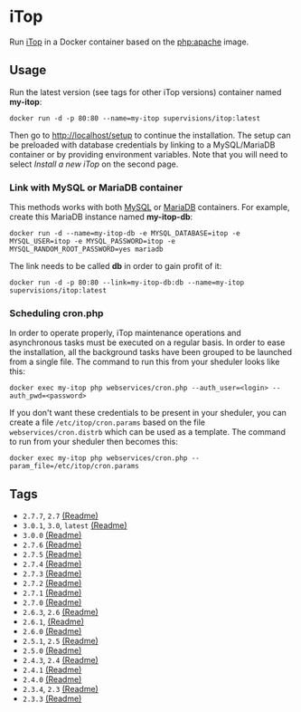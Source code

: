 # iTop

Run [iTop](https://www.itophub.io) in a Docker container based on the [php:apache](https://hub.docker.com/_/php/) image.

## Usage

Run the latest version (see tags for other iTop versions) container named **my-itop**:

```shell
docker run -d -p 80:80 --name=my-itop supervisions/itop:latest
```

Then go to [http://localhost/setup](http://localhost/setup) to continue the installation.
The setup can be preloaded with database credentials by linking to a MySQL/MariaDB container or by providing environment variables.
Note that you will need to select _Install a new iTop_ on the second page.

### Link with MySQL or MariaDB container

This methods works with both [MySQL](https://hub.docker.com/_/mysql/) or [MariaDB](https://hub.docker.com/_/mariadb/) containers.
For example, create this MariaDB instance named **my-itop-db**:

```shell
docker run -d --name=my-itop-db -e MYSQL_DATABASE=itop -e MYSQL_USER=itop -e MYSQL_PASSWORD=itop -e MYSQL_RANDOM_ROOT_PASSWORD=yes mariadb
```

The link needs to be called **db** in order to gain profit of it:

```shell
docker run -d -p 80:80 --link=my-itop-db:db --name=my-itop supervisions/itop:latest
```

### Scheduling cron.php

In order to operate properly, iTop maintenance operations and asynchronous tasks must be executed on a regular basis.
In order to ease the installation, all the background tasks have been grouped to be launched from a single file.
The command to run this from your sheduler looks like this:

```shell
docker exec my-itop php webservices/cron.php --auth_user=<login> --auth_pwd=<password>
```

If you don't want these credentials to be present in your sheduler, you can create a file `/etc/itop/cron.params` based on the file `webservices/cron.distrb` which can be used as a template.
The command to run from your sheduler then becomes this:

```shell
docker exec my-itop php webservices/cron.php --param_file=/etc/itop/cron.params
```

## Tags

* `2.7.7`, `2.7` [(Readme)](https://github.com/Combodo/iTop/blob/2.7.7/README.md)
* `3.0.1`, `3.0`, `latest` [(Readme)](https://github.com/Combodo/iTop/blob/3.0.1/README.md)
* `3.0.0` [(Readme)](https://github.com/Combodo/iTop/blob/3.0.0/README.md)
* `2.7.6` [(Readme)](https://github.com/Combodo/iTop/blob/2.7.6/README.md)
* `2.7.5` [(Readme)](https://github.com/Combodo/iTop/blob/2.7.5-1/README.md)
* `2.7.4` [(Readme)](https://github.com/Combodo/iTop/blob/2.7.4/README.md)
* `2.7.3` [(Readme)](https://github.com/Combodo/iTop/blob/2.7.3/README.md)
* `2.7.2` [(Readme)](https://github.com/Combodo/iTop/blob/2.7.2-1/README.md)
* `2.7.1` [(Readme)](https://github.com/Combodo/iTop/blob/2.7.1/README.md)
* `2.7.0` [(Readme)](https://github.com/Combodo/iTop/blob/2.7.0-2/README.md)
* `2.6.3`, `2.6` [(Readme)](https://github.com/Combodo/iTop/blob/2.6.3/README.md)
* `2.6.1`, [(Readme)](https://github.com/Combodo/iTop/blob/2.6.1/README.md)
* `2.6.0` [(Readme)](https://github.com/Combodo/iTop/blob/2.6.0/README.md)
* `2.5.1`, `2.5` [(Readme)](https://github.com/Combodo/iTop/blob/2.5.1/readme.txt)
* `2.5.0` [(Readme)](https://github.com/Combodo/iTop/blob/2.5.0/readme.txt)
* `2.4.3`, `2.4` [(Readme)](https://github.com/Combodo/iTop/blob/2.4.3/readme.txt)
* `2.4.1` [(Readme)](https://github.com/Combodo/iTop/blob/2.4.1/readme.txt)
* `2.4.0` [(Readme)](https://github.com/Combodo/iTop/blob/2.4.0/readme.txt)
* `2.3.4`, `2.3` [(Readme)](https://github.com/Combodo/iTop/blob/2.3.4/readme.txt)
* `2.3.3` [(Readme)](https://github.com/Combodo/iTop/blob/2.3.3/readme.txt)
